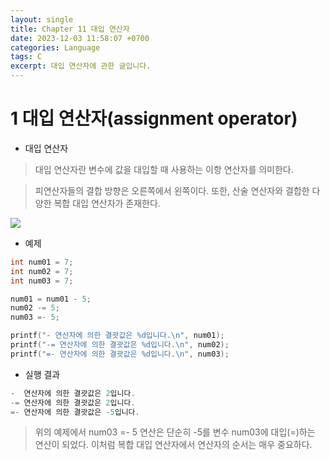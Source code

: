 ```yaml
---
layout: single
title: Chapter 11 대입 연산자
date: 2023-12-03 11:58:07 +0700
categories: Language
tags: C
excerpt: 대입 연산자에 관한 글입니다.
---
```


# 1 대입 연산자(assignment operator)

- 대입 연산자

> 대입 연산자란 변수에 값을 대입할 때 사용하는 이항 연산자를 의미한다.

> 피연산자들의 결합 방향은 오른쪽에서 왼쪽이다.
또한, 산술 연산자와 결합한 다양한 복합 대입 연산자가 존재한다.

![](https://velog.velcdn.com/images/ecg/post/261fda28-96ee-4f71-9bf9-5c9695e2ab99/image.png)

- 예제

```c
int num01 = 7;
int num02 = 7;
int num03 = 7;  

num01 = num01 - 5;
num02 -= 5;
num03 =- 5;  

printf("- 연산자에 의한 결괏값은 %d입니다.\n", num01);
printf("-= 연산자에 의한 결괏값은 %d입니다.\n", num02);
printf("=- 연산자에 의한 결괏값은 %d입니다.\n", num03);  
```

- 실행 결과

```c
-  연산자에 의한 결괏값은 2입니다.
-= 연산자에 의한 결괏값은 2입니다.
=- 연산자에 의한 결괏값은 -5입니다.
```

> 위의 예제에서 num03 =- 5 연산은 단순히 -5를 변수 num03에 대입(=)하는 연산이 되었다.
이처럼 복합 대입 연산자에서 연산자의 순서는 매우 중요하다.
